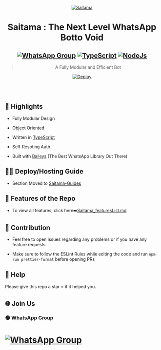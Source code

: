 
<div align="center">

<a href="https://ibb.co/wQ4GK21"><img src="https://i.postimg.cc/ZnPj4hKd/312949.png" alt="Saitama" border="0"></a>

# **Saitama : The Next Level WhatsApp Botto Void**



## [![WhatsApp Group](https://img.shields.io/badge/WhatsApp-25D366?style=for-the-badge&logo=whatsapp&logoColor=white)](https://chat.whatsapp.com/JSpzoZ2bwCa13318uGCaLe) [![TypeScript](https://img.shields.io/badge/TypeScript-007ACC?style=for-the-badge&logo=typescript&logoColor=white)](https://www.typescriptlang.org/) [![NodeJs](https://img.shields.io/badge/Node.js-43853D?style=for-the-badge&logo=node.js&logoColor=white)](https://nodejs.org/en/)

> A Fully Modular and Efficient Bot <br>

[![Deploy](https://www.herokucdn.com/deploy/button.png)](https://heroku.com/deploy)

</div><br/>

<br/>

## 👒 Highlights

- Fully Modular Design

- Object Oriented

- Written in [TypeScript](https://www.typescriptlang.org/)

- Self-Resoting Auth

- Built with [Baileys](https://github.com/adiwajshing/baileys) (The Best WhatsApp Library Out There) 

## 👨‍💻 Deploy/Hosting Guide

- Section Moved to [Saitama-Guides](https://github.com/lordrakesh/Saitama-Guides)

## 🍁 Features of the Repo

- To view all features, click here➡️[Saitama_featuresList.md](https://github.com/lordrakesh/Saitama/blob/main/Features.md)

## 🎋 Contribution

+ Feel free to open issues regarding any problems or if you have any feature requests

+ Make sure to follow the ESLint Rules while editing the code and run `npm run prettier-format` before opening PRs

## 🧣 Help

Please give this repo a star ⭐ if it helped you.

## 🌐 Join Us

### 🟢 WhatsApp Group

# [![WhatsApp Group](https://img.shields.io/badge/WhatsApp-25D366?style=for-the-badge&logo=whatsapp&logoColor=white)](https://chat.whatsapp.com/JSpzoZ2bwCa13318uGCaLe)
















